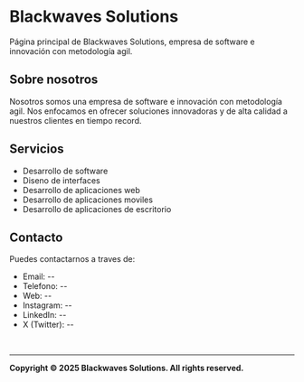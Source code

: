 # Blackwaves Solutions
Página principal de Blackwaves Solutions, empresa de software e innovación con metodología agil.

## Sobre nosotros
Nosotros somos una empresa de software e innovación con metodología agil. Nos enfocamos en ofrecer soluciones innovadoras y de alta calidad a nuestros clientes en tiempo record.

## Servicios
- Desarrollo de software
- Diseno de interfaces
- Desarrollo de aplicaciones web
- Desarrollo de aplicaciones moviles
- Desarrollo de aplicaciones de escritorio

## Contacto
Puedes contactarnos a traves de:
- Email: --
- Telefono: --
- Web: --
- Instagram: --
- LinkedIn: --
- X (Twitter): --

<br/>
<hr/>

**Copyright © 2025 Blackwaves Solutions. All rights reserved.**
